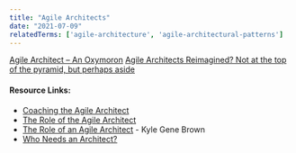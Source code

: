 ```yaml
---
title: "Agile Architects"
date: "2021-07-09"
relatedTerms: ['agile-architecture', 'agile-architectural-patterns']
---
```


[Agile Architect – An Oxymoron]((/blog/agile_architect-2.html))
[Agile Architects Reimagined? Not at the top of the pyramid, but perhaps aside](/blog/agile_architect.html)

#### Resource Links:

- [Coaching the Agile Architect](https://www.leadingagile.com/2014/04/coaching-agile-architect/)
- [The Role of the Agile Architect](https://www.agilearchitect.org/agile/role.htm)
- [The Role of an Agile Architect](https://kylegenebrown.medium.com/the-role-of-an-agile-architect-ead1e114c8f2) - Kyle Gene Brown
- [Who Needs an Architect?](https://martinfowler.com/ieeeSoftware/whoNeedsArchitect.pdf)

